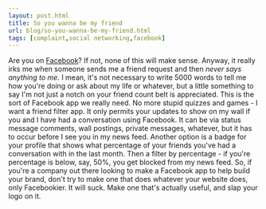 ```yaml
---
layout: post.html
title: So you wanna be my friend
url: blog/so-you-wanna-be-my-friend.html
tags: [complaint,social networking,facebook]
---
```

Are you on [Facebook](http://www.facebook.com)? If not, none of this will make sense. Anyway, it really irks me when someone sends me a friend request and then _never says anything to me_. I mean, it's not necessary to write 5000 words to tell me how you're doing or ask about my life or whatever, but a little something to say I'm not just a notch on your friend count belt is appreciated. This is the sort of Facebook app we really need. No more stupid quizzes and games - I want a friend filter app. It only permits your updates to show on my wall if you and I have had a conversation using Facebook. It can be via status message comments, wall postings, private messages, whatever, but it has to occur before I see you in my news feed. Another option is a badge for your profile that shows what percentage of your friends you've had a conversation with in the last month. Then a filter by percentage - if you're percentage is below, say, 50%, you get blocked from my news feed. So, if you're a company out there looking to make a Facebook app to help build your brand, don't try to make one that does whatever your website does, only Facebookier. It will suck. Make one that's actually useful, and slap your logo on it. 
